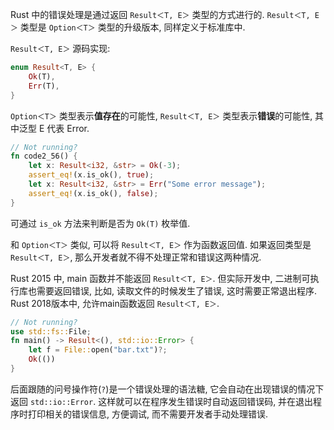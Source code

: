 
Rust 中的错误处理是通过返回 `Result＜T, E＞` 类型的方式进行的. `Result＜T, E＞` 类型是 `Option＜T＞` 类型的升级版本, 同样定义于标准库中.

`Result＜T, E＞` 源码实现:

```rust
enum Result<T, E> {
	Ok(T),
	Err(T),
}
```

`Option＜T＞` 类型表示**值存在**的可能性, `Result＜T, E＞` 类型表示**错误**的可能性, 其中泛型 E 代表 Error.

```rust
// Not running?
fn code2_56() {
	let x: Result<i32, &str> = Ok(-3);
	assert_eq!(x.is_ok(), true);
	let x: Result<i32, &str> = Err("Some error message");
	assert_eq!(x.is_ok(), false);
}
```

可通过 `is_ok` 方法来判断是否为 `Ok(T)` 枚举值.

和 `Option＜T＞` 类似, 可以将 `Result＜T, E＞` 作为函数返回值. 如果返回类型是 `Result＜T, E＞`, 那么开发者就不得不处理正常和错误这两种情况.

Rust 2015 中, main 函数并不能返回 `Result＜T, E＞`. 但实际开发中, 二进制可执行库也需要返回错误, 比如, 读取文件的时候发生了错误, 这时需要正常退出程序. Rust 2018版本中, 允许main函数返回 `Result＜T, E＞`.

```rust
// Not running?
use std::fs::File;
fn main() -> Result<(), std::io::Error> {
	let f = File::open("bar.txt")?;
	Ok(())
}
```

后面跟随的问号操作符(`?`)是一个错误处理的语法糖, 它会自动在出现错误的情况下返回 `std::io::Error`. 这样就可以在程序发生错误时自动返回错误码, 并在退出程序时打印相关的错误信息, 方便调试, 而不需要开发者手动处理错误.